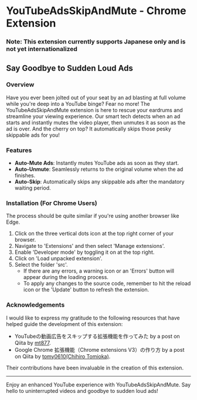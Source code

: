 # YouTubeAdsSkipAndMute - Chrome Extension

### **Note**: This extension currently supports Japanese only and is not yet internationalized

## Say Goodbye to Sudden Loud Ads

### Overview

Have you ever been jolted out of your seat by an ad blasting at full volume while you're deep into a YouTube binge? Fear no more! The YouTubeAdsSkipAndMute extension is here to rescue your eardrums and streamline your viewing experience. Our smart tech detects when an ad starts and instantly mutes the video player, then unmutes it as soon as the ad is over. And the cherry on top? It automatically skips those pesky skippable ads for you!

### Features

- **Auto-Mute Ads**: Instantly mutes YouTube ads as soon as they start.
- **Auto-Unmute**: Seamlessly returns to the original volume when the ad finishes.
- **Auto-Skip**: Automatically skips any skippable ads after the mandatory waiting period.

### Installation (For Chrome Users)

The process should be quite similar if you're using another browser like Edge.

1. Click on the three vertical dots icon at the top right corner of your browser.
2. Navigate to 'Extensions' and then select 'Manage extensions'.
3. Enable 'Developer mode' by toggling it on at the top right.
4. Click on 'Load unpacked extension'.
5. Select the folder 'src'.
   - If there are any errors, a warning icon or an 'Errors' button will appear during the loading process.
   - To apply any changes to the source code, remember to hit the reload icon or the 'Update' button to refresh the extension.

### Acknowledgements

I would like to express my gratitude to the following resources that have helped guide the development of this extension:

- YouTubeの動画広告をスキップする拡張機能を作ってみた by a post on Qiita by [mt877](https://qiita.com/mt877/items/110ae331917bc8fd8018).
- Google Chrome 拡張機能（Chrome extensions V3）の作り方 by a post on Qiita by [tomy0610(Chihiro Tomioka)](https://qiita.com/tomy0610/items/85d4e6abb1f1eefc519f#%E4%BD%9C%E3%81%A3%E3%81%9F%E6%8B%A1%E5%BC%B5%E6%A9%9F%E8%83%BD%E3%82%92%E3%83%96%E3%83%A9%E3%82%A6%E3%82%B6%E3%81%AB%E8%BF%BD%E5%8A%A0%E3%81%99%E3%82%8B%E6%96%B9%E6%B3%95).

Their contributions have been invaluable in the creation of this extension.

---

Enjoy an enhanced YouTube experience with YouTubeAdsSkipAndMute. Say hello to uninterrupted videos and goodbye to sudden loud ads!
